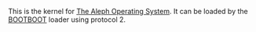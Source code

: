 This is the kernel for [The Aleph Operating System]. It can be loaded by the [BOOTBOOT] loader using
protocol 2. 

[The Aleph Operating System]: https://github.com/mikeleany/aleph-os
[BOOTBOOT]: https://gitlab.com/bztsrc/bootboot
